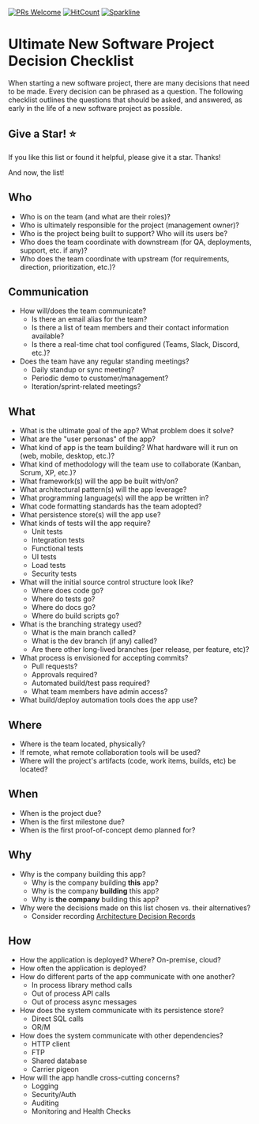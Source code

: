 [![PRs Welcome](https://img.shields.io/badge/PRs-welcome-brightgreen.svg?style=flat-square)](http://makeapullrequest.com)
[![HitCount](http://hits.dwyl.io/ardalis/new-software-project-checklist.svg)](http://hits.dwyl.io/ardalis/new-software-project-checklist)
[![Sparkline](https://stars.medv.io/ardalis/new-software-project-checklist.svg)](https://stars.medv.io/ardalis/new-software-project-checklist)

# Ultimate New Software Project Decision Checklist

When starting a new software project, there are many decisions that need to be made. Every decision can be phrased as a question. The following checklist outlines the questions that should be asked, and answered, as early in the life of a new software project as possible.

## Give a Star! :star:

If you like this list or found it helpful, please give it a star. Thanks!

And now, the list!

## Who

- Who is on the team (and what are their roles)?
- Who is ultimately responsible for the project (management owner)?
- Who is the project being built to support? Who will its users be?
- Who does the team coordinate with downstream (for QA, deployments, support, etc. if any)?
- Who does the team coordinate with upstream (for requirements, direction, prioritization, etc.)?

## Communication

- How will/does the team communicate?
  - Is there an email alias for the team?
  - Is there a list of team members and their contact information available?
  - Is there a real-time chat tool configured (Teams, Slack, Discord, etc.)?
- Does the team have any regular standing meetings?
  - Daily standup or sync meeting?
  - Periodic demo to customer/management?
  - Iteration/sprint-related meetings?

## What

- What is the ultimate goal of the app? What problem does it solve?
- What are the "user personas" of the app?
- What kind of app is the team building? What hardware will it run on (web, mobile, desktop, etc.)?
- What kind of methodology will the team use to collaborate (Kanban, Scrum, XP, etc.)?
- What framework(s) will the app be built with/on?
- What architectural pattern(s) will the app leverage?
- What programming language(s) will the app be written in?
- What code formatting standards has the team adopted?
- What persistence store(s) will the app use?
- What kinds of tests will the app require?
  - Unit tests
  - Integration tests
  - Functional tests
  - UI tests
  - Load tests
  - Security tests
- What will the initial source control structure look like?
  - Where does code go?
  - Where do tests go?
  - Where do docs go?
  - Where do build scripts go?
- What is the branching strategy used?
  - What is the main branch called?
  - What is the dev branch (if any) called?
  - Are there other long-lived branches (per release, per feature, etc)?
- What process is envisioned for accepting commits?
  - Pull requests?
  - Approvals required?
  - Automated build/test pass required?
  - What team members have admin access?
- What build/deploy automation tools does the app use?

## Where

- Where is the team located, physically?
- If remote, what remote collaboration tools will be used?
- Where will the project's artifacts (code, work items, builds, etc) be located?

## When

- When is the project due?
- When is the first milestone due?
- When is the first proof-of-concept demo planned for?

## Why

- Why is the company building this app?
  - Why is the company building **this** app?
  - Why is the company **building** this app?
  - Why is **the company** building this app?
- Why were the decisions made on this list chosen vs. their alternatives?
  - Consider recording [Architecture Decision Records](https://ardalis.com/getting-started-with-architecture-decision-records/)

## How

- How the application is deployed? Where? On-premise, cloud?
- How often the application is deployed?
- How do different parts of the app communicate with one another?
  - In process library method calls
  - Out of process API calls
  - Out of process async messages
- How does the system communicate with its persistence store?
  - Direct SQL calls
  - OR/M
- How does the system communicate with other dependencies?
  - HTTP client
  - FTP
  - Shared database
  - Carrier pigeon
- How will the app handle cross-cutting concerns?
  - Logging
  - Security/Auth
  - Auditing
  - Monitoring and Health Checks

